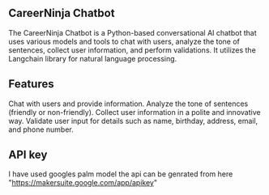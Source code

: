## CareerNinja Chatbot
The CareerNinja Chatbot is a Python-based conversational AI chatbot that uses various models and tools to chat with users, analyze the tone of sentences, collect user information, and perform validations. It utilizes the Langchain library for natural language processing.

## Features
Chat with users and provide information.
Analyze the tone of sentences (friendly or non-friendly).
Collect user information in a polite and innovative way.
Validate user input for details such as name, birthday, address, email, and phone number.



## API key

I have used googles palm model
the api can be genrated from here "https://makersuite.google.com/app/apikey"